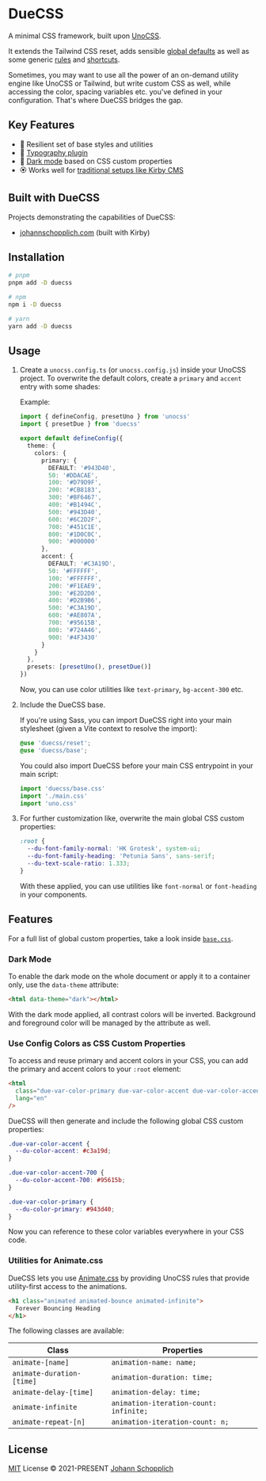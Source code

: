 # DueCSS

A minimal CSS framework, built upon [UnoCSS](https://github.com/unocss/unocss).

It extends the Tailwind CSS reset, adds sensible [global defaults](./styles/base.css) as well as some generic [rules](./src/rules) and [shortcuts](./src/shortcuts.ts).

Sometimes, you may want to use all the power of an on-demand utility engine like UnoCSS or Tailwind, but write custom CSS as well, while accessing the color, spacing variables etc. you've defined in your configuration. That's where DueCSS bridges the gap.

## Key Features

- 🧶 Resilient set of base styles and utilities
- 🧩 [Typography plugin](./styles/plugins/typography.css)
- 🌙 [Dark mode](./styles/base.css) based on CSS custom properties
- 🏵 Works well for [traditional setups like Kirby CMS](https://github.com/johannschopplich/kirby-vite-unocss-kit)

## Built with DueCSS

Projects demonstrating the capabilities of DueCSS:

- [johannschopplich.com](https://github.com/johannschopplich/johannschopplich.com) (built with Kirby)

## Installation

```bash
# pnpm
pnpm add -D duecss

# npm
npm i -D duecss

# yarn
yarn add -D duecss
```

## Usage

1. Create a `unocss.config.ts` (or `unocss.config.js`) inside your UnoCSS project. To overwrite the default colors, create a `primary` and `accent` entry with some shades:

   Example:

   ```ts
   import { defineConfig, presetUno } from 'unocss'
   import { presetDue } from 'duecss'

   export default defineConfig({
     theme: {
       colors: {
         primary: {
           DEFAULT: '#943D40',
           50: '#DDACAE',
           100: '#D79D9F',
           200: '#CB8183',
           300: '#BF6467',
           400: '#B1494C',
           500: '#943D40',
           600: '#6C2D2F',
           700: '#451C1E',
           800: '#1D0C0C',
           900: '#000000'
         },
         accent: {
           DEFAULT: '#C3A19D',
           50: '#FFFFFF',
           100: '#FFFFFF',
           200: '#F1EAE9',
           300: '#E2D2D0',
           400: '#D2B9B6',
           500: '#C3A19D',
           600: '#AE807A',
           700: '#95615B',
           800: '#724A46',
           900: '#4F3430'
         }
       }
     },
     presets: [presetUno(), presetDue()]
   })
   ```

   Now, you can use color utilities like `text-primary`, `bg-accent-300` etc.

2. Include the DueCSS base.

   If you're using Sass, you can import DueCSS right into your main stylesheet (given a Vite context to resolve the import):

   ```scss
   @use 'duecss/reset';
   @use 'duecss/base';
   ```

   You could also import DueCSS before your main CSS entrypoint in your main script:

   ```ts
   import 'duecss/base.css'
   import './main.css'
   import 'uno.css'
   ```

3. For further customization like, overwrite the main global CSS custom properties:

   ```css
   :root {
     --du-font-family-normal: 'HK Grotesk', system-ui;
     --du-font-family-heading: 'Petunia Sans', sans-serif;
     --du-text-scale-ratio: 1.333;
   }
   ```

   With these applied, you can use utilities like `font-normal` or `font-heading` in your components.

## Features

For a full list of global custom properties, take a look inside [`base.css`](./styles/base.css).

### Dark Mode

To enable the dark mode on the whole document or apply it to a container only, use the `data-theme` attribute:

```html
<html data-theme="dark"></html>
```

With the dark mode applied, all contrast colors will be inverted. Background and foreground color will be managed by the attribute as well.

### Use Config Colors as CSS Custom Properties

To access and reuse primary and accent colors in your CSS, you can add the primary and accent colors to your `:root` element:

```html
<html
  class="due-var-color-primary due-var-color-accent due-var-color-accent-700"
  lang="en"
/>
```

DueCSS will then generate and include the following global CSS custom properties:

```css
.due-var-color-accent {
  --du-color-accent: #c3a19d;
}

.due-var-color-accent-700 {
  --du-color-accent-700: #95615b;
}

.due-var-color-primary {
  --du-color-primary: #943d40;
}
```

Now you can reference to these color variables everywhere in your CSS code.

### Utilities for Animate.css

DueCSS lets you use [Animate.css](https://animate.style) by providing UnoCSS rules that provide utility-first access to the animations.

```html
<h1 class="animated animated-bounce animated-infinite">
  Forever Bouncing Heading
</h1>
```

The following classes are available:

| Class                     | Properties                             |
| ------------------------- | -------------------------------------- |
| `animate-[name]`          | `animation-name: name;`                |
| `animate-duration-[time]` | `animation-duration: time;`            |
| `animate-delay-[time]`    | `animation-delay: time;`               |
| `animate-infinite`        | `animation-iteration-count: infinite;` |
| `animate-repeat-[n]`      | `animation-iteration-count: n;`        |

## License

[MIT](./LICENSE) License © 2021-PRESENT [Johann Schopplich](https://github.com/johannschopplich)
